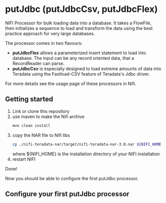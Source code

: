 # putJdbc (putJdbcCsv, putJdbcFlex)
NIFI Processor for bulk loading data into a database. It takes a FlowFile, then initializes a sequence to load and transform the data using the best practice approach for very large databases.

The processor comes in two flavours:
- **putJdbcFlex** allows a parameterized insert statement to load into database. The input can be any record oriented data, that a RecordReader can parse.
- **putJdbcCsv** is especially designed to load extreme amounts of data into Teradata using the Fastload-CSV feature of Teradata's Jdbc driver.

For more details see the usage page of these processors in Nifi.

## Getting started
1. Link or clone this repository
2. use maven to make the Nifi archive
    ```bash
    mvn clean install
    ```
3. copy the NAR file to Nifi libs
    ```bash
    cp ./nifi-teradata-nar/target/nifi-teradata-nar-3.0.nar ${NIFI_HOME}/lib/
    ```
    where ${NIFI_HOME} is the installation directory of your NIFI installation
4. restart NIFI

Done!

Now you should be able to configure the first putJdbc processor.

## Configure your first putJdbc processor
